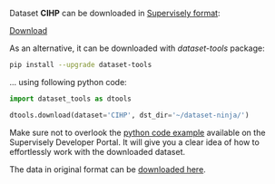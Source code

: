 Dataset **CIHP** can be downloaded in [Supervisely format](https://developer.supervisely.com/api-references/supervisely-annotation-json-format):

 [Download](https://assets.supervisely.com/supervisely-supervisely-assets-public/teams_storage/u/t/7z/wDViVqiefgQ3hW6MdC32iKcEt4hdiZyon4EOgbmmyFUUJkPG009f4pRd4e0Zxlvgjo1VvFcwKr7lFmEeSzoXnWP0xLffBmS7krCx070ZQ0l2zYaqc6RPzv4kEKrG.tar)

As an alternative, it can be downloaded with *dataset-tools* package:
``` bash
pip install --upgrade dataset-tools
```

... using following python code:
``` python
import dataset_tools as dtools

dtools.download(dataset='CIHP', dst_dir='~/dataset-ninja/')
```
Make sure not to overlook the [python code example](https://developer.supervisely.com/getting-started/python-sdk-tutorials/iterate-over-a-local-project) available on the Supervisely Developer Portal. It will give you a clear idea of how to effortlessly work with the downloaded dataset.

The data in original format can be [downloaded here](http://pan.baidu.com/s/1nvqmZBN).